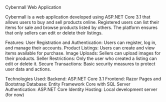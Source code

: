 Cybermall Web Application

Cybermall is a web application developed using ASP.NET Core 3.1 that allows users to buy and sell products online. 
Registered users can list their items for sale and browse products listed by others. The platform ensures that only sellers can edit or delete their listings.

Features:
User Registration and Authentication: Users can register, log in, and manage their accounts.
Product Listings: Users can create and view items available for purchase.
Image Uploads: Sellers can upload images for their products.
Seller Restrictions: Only the user who created a listing can edit or delete it.
Secure Transactions: Basic security measures to protect user data and actions.

Technologies Used:
Backend: ASP.NET Core 3.1
Frontend: Razor Pages and Bootstrap
Database: Entity Framework Core with SQL Server
Authentication: ASP.NET Core Identity
Hosting: Local development server (for now)
